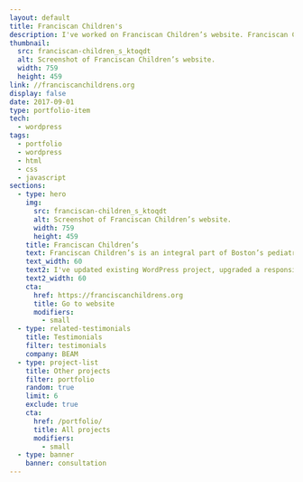 ```yaml
---
layout: default
title: Franciscan Children's
description: I've worked on Franciscan Children’s website. Franciscan Children’s serve children and adolescents with complex medical, mental health and educational needs.
thumbnail:
  src: franciscan-children_s_ktoqdt
  alt: Screenshot of Franciscan Children’s website.
  width: 759
  height: 459
link: //franciscanchildrens.org
display: false
date: 2017-09-01
type: portfolio-item
tech:
  - wordpress
tags:
  - portfolio
  - wordpress
  - html
  - css
  - javascript
sections:
  - type: hero
    img:
      src: franciscan-children_s_ktoqdt
      alt: Screenshot of Franciscan Children’s website.
      width: 759
      height: 459
    title: Franciscan Children’s
    text: Franciscan Children’s is an integral part of Boston’s pediatric medical ecosystem, and they are serving children and adolescents with complex medical, mental health and educational needs.
    text_width: 60
    text2: I've updated existing WordPress project, upgraded a responsive navigation style, and updated a layout on several pages.
    text2_width: 60
    cta:
      href: https://franciscanchildrens.org
      title: Go to website
      modifiers:
        - small
  - type: related-testimonials
    title: Testimonials
    filter: testimonials
    company: BEAM
  - type: project-list
    title: Other projects
    filter: portfolio
    random: true
    limit: 6
    exclude: true
    cta:
      href: /portfolio/
      title: All projects
      modifiers:
        - small
  - type: banner
    banner: consultation
---
```


